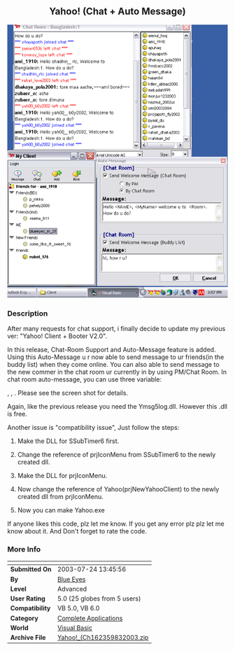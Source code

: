 ﻿<div align="center">

## Yahoo\! \(Chat \+ Auto Message\)

<img src="PIC2003726147503278.gif">
</div>

### Description

After many requests for chat support, i finally decide to update my previous ver: "Yahoo! Client + Booter V2.0".

In this release, Chat-Room Support and Auto-Message feature is added. Using this Auto-Message u r now able to send message to ur friends(in the buddy list) when they come online. You can also able to send message to the new commer in the chat room ur currently in by using PM/Chat Room. In chat room auto-message, you can use three variable:

<Name> , <MyName>, <Room>. Please see the screen shot for details.

Again, like the previous release you need the Ymsg5log.dll. However this .dll is free.

Another issue is "compatibility issue", Just follow the steps:

1. Make the DLL for SSubTimer6 first.

2. Change the reference of prjIconMenu from SSubTimer6 to the newly created dll.

3. Make the DLL for prjIconMenu.

4. Now change the reference of Yahoo(prjNewYahooClient) to the newly created dll from prjIconMenu.

5. Now you can make Yahoo.exe

If anyone likes this code, plz let me know. If you get any error plz plz let me know about it. And Don't forget to rate the code.
 
### More Info
 


<span>             |<span>
---                |---
**Submitted On**   |2003-07-24 13:45:56
**By**             |[Blue Eyes](https://github.com/Planet-Source-Code/PSCIndex/blob/master/ByAuthor/blue-eyes.md)
**Level**          |Advanced
**User Rating**    |5.0 (25 globes from 5 users)
**Compatibility**  |VB 5\.0, VB 6\.0
**Category**       |[Complete Applications](https://github.com/Planet-Source-Code/PSCIndex/blob/master/ByCategory/complete-applications__1-27.md)
**World**          |[Visual Basic](https://github.com/Planet-Source-Code/PSCIndex/blob/master/ByWorld/visual-basic.md)
**Archive File**   |[Yahoo\!\_\(Ch162359832003\.zip](https://github.com/Planet-Source-Code/blue-eyes-yahoo-chat-auto-message__1-47172/archive/master.zip)








